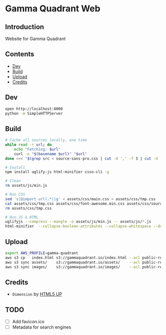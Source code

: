 # Gamma Quadrant Web

## Introduction

Website for Gamma Quadrant

## Contents

- [Dev](#dev)
- [Build](#build)
- [Upload](#upload)
- [Credits](#credits)

## Dev

```bash
open http://localhost:8000
python -m SimpleHTTPServer
```

## Build



```bash
# Cache all sources locally, one time
while read -r url; do
	echo "Fetching: $url"
	curl -o "$(basename $url)" "$url"
done <<< "$(grep src < source-sans-pro.css | cut -d ',' -f 3 | cut -d ' ' -f 2 | sed 's|url(||g' | sed 's|)||g')"

# Install
npm install uglify-js html-minifier csso-cli -g

# Clean
rm assets/js/min.js

# Run CSS
sed 's|@import url(.*||g' < assets/css/main.css > assets/css/tmp.css
cat assets/css/tmp.css assets/css/font-awesome.min.css assets/css/source-sans-pro.css | csso > assets/css/min.css
rm assets/css/tmp.css

# Run JS & HTML
uglifyjs --compress --mangle -o assets/js/min.js -- assets/js/*.js
html-minifier  --collapse-boolean-attributes --collapse-whitespace --decode-entities --html5 --process-conditional-comments --remove-attribute-quotes --remove-comments --remove-empty-attributes --remove-optional-tags --sort-attributes --sort-class-name --trim-custom-fragments --use-short-doctype index.raw.html > index.html
```

## Upload

```bash
export AWS_PROFILE=gamma-quadrant
aws s3 cp   index.html s3://gammaquadrant.io/index.html --acl public-read
aws s3 sync assets/    s3://gammaquadrant.io/assets/    --acl public-read
aws s3 sync images/    s3://gammaquadrant.io/images/    --acl public-read
```

## Credits

- `Dimension` by [HTML5 UP](https://html5up.net/)

## TODO

- [ ] Add favicon.ico
- [ ] Metadata for search engines
